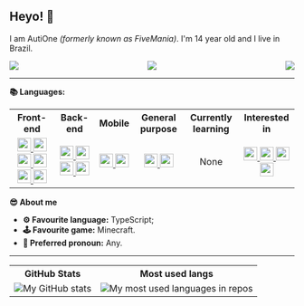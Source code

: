 ## Heyo! 👋

I am AutiOne _(formerly known as FiveMania)_. I'm 14 year old and I live in Brazil.

<div style="display:flex;flex-direction:row;justify-content:space-between;">
  <img src="https://img.shields.io/badge/Discord-AutiOne%236777-%235865F2?logo=discord&style=for-the-badge&logoColor=white" />
  <img src="https://img.shields.io/badge/Element-@autione:matrix.org-%2300C98C?logo=element&style=for-the-badge&logoColor=white" />
  <img src="https://img.shields.io/badge/Keybase-autione-%2333A0FF?logo=keybase&style=for-the-badge&logoColor=white" />
</div>
<hr/>

**📚 Languages:**
<table>
  <tr>
    <th>Front-end</th>
    <th>Back-end</th>
    <th>Mobile</th>
    <th>General purpose</th>
    <th>Currently learning</th>
    <th>Interested in</th>
  </tr>
  <tr>
    <td align="center">
      <a href="https://en.wikipedia.org/wiki/JavaScript" title="JavaScript (NOT JAVA!) 🟨☕">
        <img src="https://simpleicons.org/icons/javascript.svg" width=24 />
      </a>
      <a href="https://reactjs.org/" title="ReactJS ⚛">
        <img src="https://simpleicons.org/icons/react.svg" width=24 />
      </a>
      <a href="https://en.wikipedia.org/wiki/HTML5" title="HTML5 🌐">
        <img src="https://simpleicons.org/icons/html5.svg" width=24 />
      </a>
      <a href="https://en.wikipedia.org/wiki/CSS" title="CSS3">
        <img src="https://simpleicons.org/icons/css3.svg" width=24 />
      </a>
      <a href="https://electronjs.org/" title="ElectronJS 💻">
        <img src="https://simpleicons.org/icons/electron.svg" width=24 />
      </a>
      <a href="https://nextjs.org/" title="Next.js ⏭">
        <img src="https://simpleicons.org/icons/nextdotjs.svg" width=24 />
      </a>
    </td>
    <td align="center">
      <a href="https://www.typescriptlang.org/" title="TypeScript 🟦⭐">
        <img src="https://simpleicons.org/icons/typescript.svg" width=24 />
      </a>
      <a href="https://nodejs.org/" title="Node.JS 💾">
        <img src="https://simpleicons.org/icons/nodedotjs.svg" width=24 />
      </a>
      <a href="https://deno.land/" title="Deno 🦕">
        <img src="https://simpleicons.org/icons/deno.svg" width=24 />
      </a>
      <a href="https://fastify.io/" title="Fastify 🏃">
        <img src="https://simpleicons.org/icons/fastify.svg" width=24 />
      </a>
    </td>
    <td align="center">
      <a href="https://reactnative.dev/" title="React Native 🧪">
        <img src="https://simpleicons.org/icons/react.svg" width=24 />
      </a>
      <a href="https://expo.io/" title="Expo 🚀">
        <img src="https://simpleicons.org/icons/expo.svg" width=24 />
      </a>
    </td>
    <td align="center">
      <a href="https://python.org/" title="Python 🐍">
        <img src="https://simpleicons.org/icons/python.svg" width=24 />
      </a>
      <a href="https://expo.io/" title="Lua 🇧🇷🌕">
        <img src="https://simpleicons.org/icons/lua.svg" width=24 />
      </a>
    </td>
    <td align="center">
      None
    </td>
    <td align="center">
      <a href="https://rustlang.org/" title="Rust ⚙">
        <img src="https://simpleicons.org/icons/rust.svg" width=24 />
      </a>
      <a href="https://www.ruby-lang.org/en/" title="Ruby 💎">
        <img src="https://simpleicons.org/icons/ruby.svg" width=24 />
      </a>
      <a href="https://www.php.net/" title="PHP ">
        <img src="https://simpleicons.org/icons/php.svg" width=24 />
      </a>
      <a href="https://kotlinlang.org/" title="Kotlin 🍵">
        <img src="https://simpleicons.org/icons/kotlin.svg" width=24 />
      </a>
    </td>
  </tr>
</table>

**😎 About me**
<ul>
  <li><b>⚙ Favourite language:</b> TypeScript;</li>
  <li><b>🕹 Favourite game:</b> Minecraft.</li>
  <li><b>🧑 Preferred pronoun:</b> Any.</li>
</ul>

<hr/>

<table>
  <tr>
    <th>
      GitHub Stats
    </th>
    <th>
      Most used langs
    </th>
  </tr>
  <tr>
    <td>
      <img src="https://github-readme-stats.vercel.app/api?username=autione&show_icons=true" alt="My GitHub stats" />
    </td>
    <td>
      <img src="https://github-readme-stats.vercel.app/api/top-langs/?username=autione&layout=compact" alt="My most used languages in repos" />
    </td>
  </tr>
</table>
